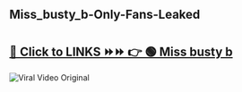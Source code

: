 
 ## Miss_busty_b-Only-Fans-Leaked

# <h2><a href="https://clipsfans.com/Miss_busty_b&ref=git">🔗 Click to LINKS ⏩⏩ 👉 🟢 Miss busty b </a></h2>

<a href="https://clipsfans.com/Miss_busty_b&ref=git" rel="nofollow" data-target="animated-image.originalLink"><img src="https://i.ibb.co.com/xMMVF88/686577567.gif" alt="Viral Video Original" style="max-width: 100%; display: inline-block;" data-target="animated-image.originalImage"></a>
